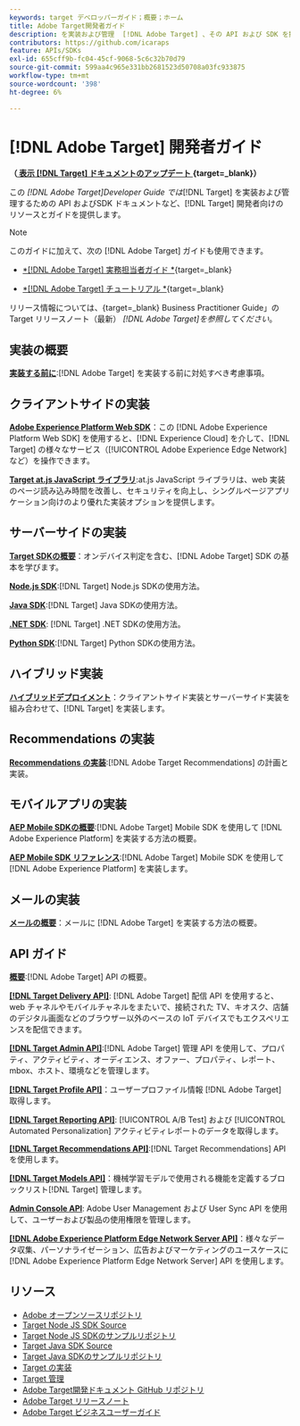 ```yaml
---
keywords: target デベロッパーガイド；概要；ホーム
title: Adobe Target開発者ガイド
description: を実装および管理  [!DNL Adobe Target] 、その API および SDK を操作する方法
contributors: https://github.com/icaraps
feature: APIs/SDKs
exl-id: 655cff9b-fc04-45cf-9068-5c6c32b70d79
source-git-commit: 599aa4c965e331bb2681523d50708a03fc933875
workflow-type: tm+mt
source-wordcount: '398'
ht-degree: 6%

---
```


# [!DNL Adobe Target] 開発者ガイド

**（[ 表示  [!DNL Target]  ドキュメントのアップデート ](https://experienceleague.adobe.com/docs/target/using/release-notes/doc-change.html){target=_blank}）**

この *[!DNL Adobe Target]Developer Guide では*[!DNL Target] を実装および管理するための API およびSDK ドキュメントなど、[!DNL Target] 開発者向けのリソースとガイドを提供します。

>[!NOTE]
>
>このガイドに加えて、次の [!DNL Adobe Target] ガイドも使用できます。
>
>* [*[!DNL Adobe Target] 実務担当者ガイド *](https://experienceleague.adobe.com/docs/target/using/target-home.html?lang=ja){target=_blank}
>
>* [*[!DNL Adobe Target] チュートリアル *](https://experienceleague.adobe.com/docs/target-learn/tutorials/overview.html?lang=ja){target=_blank}
>
>リリース情報については、[](https://experienceleague.adobe.com/docs/target/using/release-notes/release-notes.html){target=_blank} Business Practitioner Guide」の Target リリースノート（最新） *[!DNL Adobe Target]を参照してください*。

## 実装の概要

**[実装する前に](/help/dev/before-implement/considerations-before-you-implement-target.md)**:[!DNL Adobe Target] を実装する前に対処すべき考慮事項。

## クライアントサイドの実装

[**Adobe Experience Platform Web SDK**](/help/dev/implement/client-side/aep-web-sdk/aep-web-sdk-overview.md)：この [!DNL Adobe Experience Platform Web SDK] を使用すると、[!DNL Experience Cloud] を介して、[!DNL Target] の様々なサービス（[!UICONTROL Adobe Experience Edge Network] など）を操作できます。

[**Target at.js JavaScript ライブラリ**](/help/dev/implement/client-side/overview.md):at.js JavaScript ライブラリは、web 実装のページ読み込み時間を改善し、セキュリティを向上し、シングルページアプリケーション向けのより優れた実装オプションを提供します。

## サーバーサイドの実装

[**Target SDKの概要**](implement/server-side/server-side-overview.md)：オンデバイス判定を含む、[!DNL Adobe Target] SDK の基本を学びます。

[**Node.js SDK**](implement/server-side/node-js/overview.md):[!DNL Target] Node.js SDKの使用方法。

[**Java SDK**](implement/server-side/java/overview.md):[!DNL Target] Java SDKの使用方法。

[**.NET SDK**](implement/server-side/net/overview.md): [!DNL Target] .NET SDKの使用方法。

[**Python SDK**](implement/server-side/python/overview.md):[!DNL Target] Python SDKの使用方法。

## ハイブリッド実装

[**ハイブリッドデプロイメント**](implement/hybrid/hybrid-overview.md)：クライアントサイド実装とサーバーサイド実装を組み合わせて、[!DNL Target] を実装します。

## Recommendations の実装

[**Recommendations の実装**](implement/recommendations/recommendations.md):[!DNL Adobe Target Recommendations] の計画と実装。

## モバイルアプリの実装

[**AEP Mobile SDKの概要**](implement/mobile/overview.md):[!DNL Adobe Target] Mobile SDK を使用して [!DNL Adobe Experience Platform] を実装する方法の概要。

[**AEP Mobile SDK リファレンス**](https://developer.adobe.com/client-sdks/documentation/):[!DNL Adobe Target] Mobile SDK を使用して [!DNL Adobe Experience Platform] を実装します。

## メールの実装

[**メールの概要**](implement/email/overview.md)：メールに [!DNL Adobe Target] を実装する方法の概要。

## API ガイド

[**概要**](before-administer/target-api-overview.md):[!DNL Adobe Target] API の概要。

[**[!DNL Target Delivery API]**](/help/dev/implement/delivery-api/overview.md): [!DNL Adobe Target] 配信 API を使用すると、web チャネルやモバイルチャネルをまたいで、接続された TV、キオスク、店舗のデジタル画面などのブラウザー以外のベースの IoT デバイスでもエクスペリエンスを配信できます。

[**[!DNL Target Admin API]**](administer/admin-api/admin-api-overview-new.md):[!DNL Adobe Target] 管理 API を使用して、プロパティ、アクティビティ、オーディエンス、オファー、プロパティ、レポート、mbox、ホスト、環境などを管理します。

[**[!DNL Target Profile API]**](/help/dev/administer/profile-api/profiles-api.md)：ユーザープロファイル情報 [!DNL Adobe Target] 取得します。

[**[!DNL Target Reporting API]**](https://developer.adobe.com/target/administer/admin-api/#tag/Reports): [!UICONTROL A/B Test] および [!UICONTROL Automated Personalization] アクティビティレポートのデータを取得します。

[**[!DNL Target Recommendations API]**](https://developer.adobe.com/target/administer/recommendations-api/):[!DNL Target Recommendations] API を使用します。

[**[!DNL Target Models API]**](administer/models-api/models-api-overview.md)：機械学習モデルで使用される機能を定義するブロックリスト[!DNL Target] 管理します。

[**Admin Console API**](https://developer.adobe.com/umapi/): Adobe User Management および User Sync API を使用して、ユーザーおよび製品の使用権限を管理します。

[**[!DNL Adobe Experience Platform Edge Network Server API]**](https://experienceleague.adobe.com/docs/experience-platform/edge-network-server-api/overview.html)：様々なデータ収集、パーソナライゼーション、広告およびマーケティングのユースケースに [!DNL Adobe Experience Platform Edge Network Server] API を使用します。

## リソース

* [Adobe オープンソースリポジトリ ](https://github.com/adobe)
* [Target Node JS SDK Source](https://github.com/adobe/target-nodejs-sdk)
* [Target Node JS SDKのサンプルリポジトリ ](https://github.com/adobe/target-nodejs-sdk-samples)
* [Target Java SDK Source](https://github.com/adobe/target-java-sdk)
* [Target Java SDKのサンプルリポジトリ ](https://github.com/adobe/target-java-sdk-samples)
* [Target の実装](./before-implement/prepare-to-implement-target.md)
* [Target 管理](./before-administer/target-api-overview.md)
* [Adobe Target開発ドキュメント GitHub リポジトリ ](https://github.com/AdobeDocs/target-developers)
* [Adobe Target リリースノート ](https://experienceleague.adobe.com/docs/target/using/release-notes/release-notes.html)
* [Adobe Target ビジネスユーザーガイド ](https://experienceleague.adobe.com/docs/target/using/target-home.html?lang=ja)

